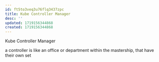 ```yaml
---
id: ft5to3veq3u76flq3437zpc
title: Kube Controller Manager
desc: ''
updated: 1719156344868
created: 1719156344868
---
```

Kube Controller Manager

a controller is like an office or department within the mastership, that have their own set
